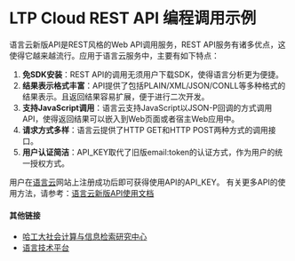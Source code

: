 LTP Cloud REST API 编程调用示例
=============
语言云新版API是REST风格的Web API调用服务，REST API服务有诸多优点，这使得它越来越流行。应用于语言云服务中，主要有如下特点：

1. **免SDK安装**：REST API的调用无须用户下载SDK，使得语言分析更为便捷。
2. **结果表示格式丰富**：API提供了包括PLAIN/XML/JSON/CONLL等多种格式的结果表示。且返回结果容易扩展，便于进行二次开发。
3. **支持JavaScript调用**：语言云支持JavaScript以JSON-P回调的方式调用API，使得返回结果可以嵌入到Web页面或者宿主Web应用中。
4. **请求方式多样**：语言云提供了HTTP GET和HTTP POST两种方式的调用接口。
5. **用户认证简洁**：API_KEY取代了旧版email:token的认证方式，作为用户的统一授权方式。

用户在[语言云](http://ltp-cloud.com)网站上注册成功后即可获得使用API的API_KEY。
有关更多API的使用方法，请参考：[语言云新版API使用文档](http://ltp-cloud.com/document/new/)

#### 其他链接

* [哈工大社会计算与信息检索研究中心](http://ir.hit.edu.cn/)
* [语言技术平台](https://github.com/HIT-SCIR/ltp)